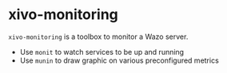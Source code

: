 # xivo-monitoring

`xivo-monitoring` is a toolbox to monitor a Wazo server.

* Use `monit` to watch services to be up and running
* Use `munin` to draw graphic on various preconfigured metrics


